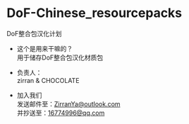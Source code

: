 # DoF-Chinese_resourcepacks
DoF整合包汉化计划

- 这个是用来干嘛的？
<br>用于储存DoF整合包汉化材质包

- 负责人：
<br>zirran & CHOCOLATE

- 加入我们
<br>发送邮件至：ZirranYa@outlook.com
<br>并抄送至：16774996@qq.com
